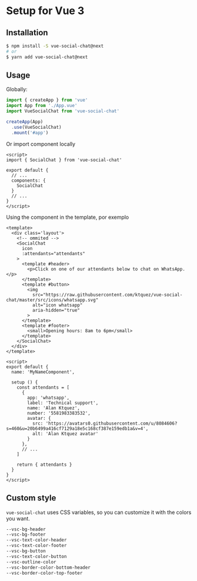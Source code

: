 # Setup for Vue 3

## Installation

```bash
$ npm install -S vue-social-chat@next
# or
$ yarn add vue-social-chat@next
```

## Usage

Globally:

```js
import { createApp } from 'vue'
import App from './App.vue'
import VueSocialChat from 'vue-social-chat'

createApp(App)
  .use(VueSocialChat)
  .mount('#app')
```

Or import component locally

```vue
<script>
import { SocialChat } from 'vue-social-chat'

export default {
  // ...
  components: {
    SocialChat
  }
  // ...
}
</script>
```

Using the component in the template, por exemplo 

```vue {5,7,12}
<template>
  <div class='layout'>
    <!-- ommited -->
    <SocialChat
      icon
      :attendants="attendants"
    >
      <template #header>
        <p>Click on one of our attendants below to chat on WhatsApp.</p>
      </template>
      <template #button>
        <img
          src="https://raw.githubusercontent.com/ktquez/vue-social-chat/master/src/icons/whatsapp.svg"
          alt="icon whatsapp"
          aria-hidden="true"
        >      
      </template>
      <template #footer>
        <small>Opening hours: 8am to 6pm</small>
      </template>
    </SocialChat>
  </div>
</template>

<script>
export default {
  name: 'MyNameComponent',

  setup () {
    const attendants = [
      {
        app: 'whatsapp',
        label: 'Technical support',
        name: 'Alan Ktquez',
        number: '5581983383532',
        avatar: {
          src: 'https://avatars0.githubusercontent.com/u/8084606?s=460&u=20b6499a416cf7129a18e5c168cf387e159edb1a&v=4',
          alt: 'Alan Ktquez avatar'
        }
      },
      // ...
    ]

    return { attendants }
  }
}
</script>
```

## Custom style

`vue-social-chat` uses CSS variables, so you can customize it with the colors you want.

```css
--vsc-bg-header
--vsc-bg-footer
--vsc-text-color-header
--vsc-text-color-footer
--vsc-bg-button
--vsc-text-color-button
--vsc-outline-color
--vsc-border-color-bottom-header
--vsc-border-color-top-footer
```
